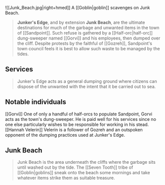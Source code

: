 ![[Junk_Beach.jpg|right+hmed]] 
 A [[Goblin|goblin]] scavenges on Junk Beach.
> **Junker's Edge**, and by extension **Junk Beach**, are the ultimate destinations for much of the garbage and unwanted items in the town of [[Sandpoint]]. Such refuse is gathered by a [[Half-orc|half-orc]] dung-sweeper named [[Gorvi]] and his employees, then dumped over the cliff. Despite protests by the faithful of [[Gozreh]], Sandpoint's town council feels it is best to allow such waste to be managed by the tides.



## Services

> Junker's Edge acts as a general dumping ground where citizens can dispose of the unwanted with the intent that it be carried out to sea.


## Notable individuals

[[Gorvi]]
One of only a handful of half-orcs to populate Sandpoint, Gorvi acts as the town's dung-sweeper. He is paid well for his services since no one else particularly wishes to be responsible for working in his stead.
[[Hannah Velerin]]
Velerin is a follower of Gozreh and an outspoken opponent of the dumping practices used at Junker's Edge.

## Junk Beach

> Junk Beach is the area underneath the cliffs where the garbage sits until washed out by the tide. The [[Seven Tooth]] tribe of [[Goblin|goblins]] sneak onto the beach some mornings and take whatever items strike them as suitable treasure.








